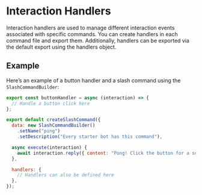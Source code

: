 <!-- @format -->

# Interaction Handlers

Interaction handlers are used to manage different interaction events associated with specific commands. You can create handlers in each command file and export them. Additionally, handlers can be exported via the default export using the handlers object.

## Example

Here’s an example of a button handler and a slash command using the `SlashCommandBuilder`:

```js
export const buttonHandler = async (interaction) => {
  // Handle a button click here
};

export default createSlashCommand({
  data: new SlashCommandBuilder()
    .setName("ping")
    .setDescription("Every starter bot has this command"),

  async execute(interaction) {
    await interaction.reply({ content: "Pong! Click the button for a surprise." });
  },

  handlers: {
    // Handlers can also be defined here
  },
});
```

